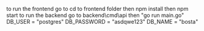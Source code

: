 to run the frontend go to cd to frontend folder then npm install then npm start
to run the backend go to backend\cmd\api then "go run main.go"
DB_USER     = "postgres"
DB_PASSWORD = "asdqwe123"
DB_NAME     = "bosta"
